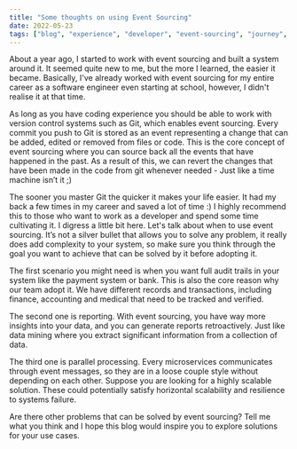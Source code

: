 ```yaml
---
title: "Some thoughts on using Event Sourcing" 
date: 2022-05-23
tags: ["blog", "experience", "developer", "event-sourcing", "journey", "architecture"]
---
```


About a year ago, I started to work with event sourcing and built a system around it. It seemed quite new to me, but the more I learned, the easier it became. Basically, I've already worked with event sourcing for my entire career as a software engineer even starting at school, however, I didn't realise it at that time.


As long as you have coding experience you should be able to work with version control systems such as Git, which enables event sourcing. Every commit you push to Git is stored as an event representing a change that can be added, edited or removed from files or code. This is the core concept of event sourcing where you can source back all the events that have happened in the past. As a result of this, we can revert the changes that have been made in the code from git whenever needed - Just like a time machine isn’t it ;)

The sooner you master Git the quicker it makes your life easier. It had my back a few times in my career and saved a lot of time :) I highly recommend this to those who want to work as a developer and spend some time cultivating it. I digress a little bit here. Let's talk about when to use event sourcing. It’s not a silver bullet that allows you to solve any problem, it really does add complexity to your system, so make sure you think through the goal you want to achieve that can be solved by it before adopting it.

The first scenario you might need is when you want full audit trails in your system like the payment system or bank. This is also the core reason why our team adopt it. We have different records and transactions, including finance, accounting and medical that need to be tracked and verified.

The second one is reporting. With event sourcing, you have way more insights into your data, and you can generate reports retroactively. Just like data mining where you extract significant information from a collection of data.

The third one is parallel processing. Every microservices communicates through event messages, so they are in a loose couple style without depending on each other. Suppose you are looking for a highly scalable solution. These could potentially satisfy horizontal scalability and resilience to systems failure.

Are there other problems that can be solved by event sourcing? Tell me what you think and I hope this blog would inspire you to explore solutions for your use cases.
